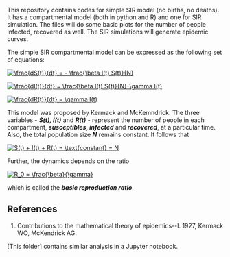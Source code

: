 This repository contains codes for simple SIR model (no births, no deaths). It has a compartmental model (both in python and R) and one for SIR simulation. The files will do some basic plots for the number of people infected, recovered as well. The SIR simulations will generate epidemic curves.


The simple SIR compartmental model can be expressed as the following set of equations:

<a href="http://www.codecogs.com/eqnedit.php?latex=\frac{dS(t)}{dt}&space;=&space;-&space;\frac{\beta&space;I(t)&space;S(t)}{N}" target="_blank"><img src="http://latex.codecogs.com/gif.latex?\frac{dS(t)}{dt}&space;=&space;-&space;\frac{\beta&space;I(t)&space;S(t)}{N}" title="\frac{dS(t)}{dt} = - \frac{\beta I(t) S(t)}{N}" /></a>

<a href="http://www.codecogs.com/eqnedit.php?latex=\frac{dI(t)}{dt}&space;=&space;\frac{\beta&space;I(t)&space;S(t)}{N}-\gamma&space;I(t)" target="_blank"><img src="http://latex.codecogs.com/gif.latex?\frac{dI(t)}{dt}&space;=&space;\frac{\beta&space;I(t)&space;S(t)}{N}-\gamma&space;I(t)" title="\frac{dI(t)}{dt} = \frac{\beta I(t) S(t)}{N}-\gamma I(t)" /></a>

<a href="http://www.codecogs.com/eqnedit.php?latex=\frac{dR(t)}{dt}&space;=&space;\gamma&space;I(t)" target="_blank"><img src="http://latex.codecogs.com/gif.latex?\frac{dR(t)}{dt}&space;=&space;\gamma&space;I(t)" title="\frac{dR(t)}{dt} = \gamma I(t)" /></a>

This model was proposed by Kermack and McKemndrick. The three variables - **_S(t), I(t)_** and **_R(t)_** - represent the number of people in each compartment, **_susceptibles, infected_** and **_recovered_**, at a particular time. Also, the total population size **_N_** remains constant. It follows that 

<a href="http://www.codecogs.com/eqnedit.php?latex=S(t)&space;&plus;&space;I(t)&space;&plus;&space;R(t)&space;=&space;\text{constant}&space;=&space;N" target="_blank"><img src="http://latex.codecogs.com/gif.latex?S(t)&space;&plus;&space;I(t)&space;&plus;&space;R(t)&space;=&space;\text{constant}&space;=&space;N" title="S(t) + I(t) + R(t) = \text{constant} = N" /></a>

Further, the dynamics depends on the ratio

<a href="http://www.codecogs.com/eqnedit.php?latex=R_0&space;=&space;\frac{\beta}{\gamma}" target="_blank"><img src="http://latex.codecogs.com/gif.latex?R_0&space;=&space;\frac{\beta}{\gamma}" title="R_0 = \frac{\beta}{\gamma}" /></a>

which is called the **_basic reproduction ratio_**.

## References
1. Contributions to the mathematical theory of epidemics--I. 1927, Kermack WO, McKendrick AG. 



[This folder] contains similar analysis in a Jupyter notebook.
